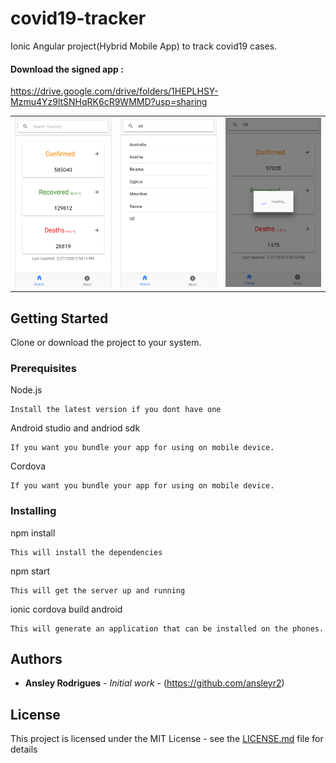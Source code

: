 # covid19-tracker

Ionic Angular project(Hybrid Mobile App) to track covid19 cases.

#### Download the signed app :
https://drive.google.com/drive/folders/1HEPLHSY-Mzmu4Yz9ltSNHqRK6cR9WMMD?usp=sharing

|         |       |        |
| :-----: |:-----:| :-----:|
|<img src="https://github.com/ansleyr2/covid19-tracker/blob/app-images-for-readme/src/assets/app-images/app-1.PNG" />|<img src="https://github.com/ansleyr2/covid19-tracker/blob/app-images-for-readme/src/assets/app-images/app-2.PNG" />|<img src="https://github.com/ansleyr2/covid19-tracker/blob/app-images-for-readme/src/assets/app-images/app-3.PNG" />|

## Getting Started

Clone or download the project to your system.

### Prerequisites

Node.js 

```
Install the latest version if you dont have one
```

Android studio and andriod sdk
```
If you want you bundle your app for using on mobile device.
```

Cordova
```
If you want you bundle your app for using on mobile device.
```

### Installing

npm install

```
This will install the dependencies
```

npm start
```
This will get the server up and running
```

ionic cordova build android
```
This will generate an application that can be installed on the phones.
```


## Authors

* **Ansley Rodrigues** - *Initial work* - (https://github.com/ansleyr2)

## License

This project is licensed under the MIT License - see the [LICENSE.md](LICENSE.md) file for details
